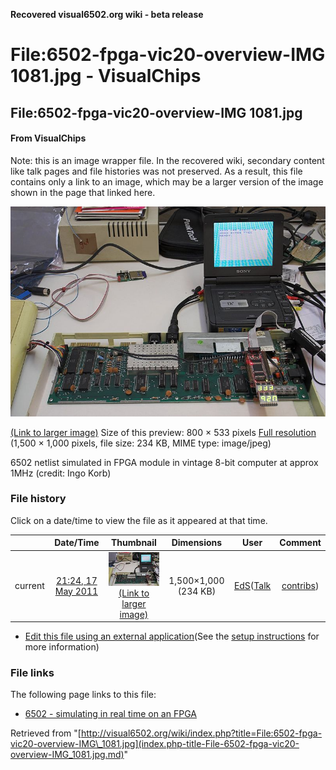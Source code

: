 **Recovered visual6502.org wiki - beta release**

# File:6502-fpga-vic20-overview-IMG 1081.jpg - VisualChips

## File:6502-fpga-vic20-overview-IMG 1081.jpg

#### From VisualChips


Note: this is an image wrapper file. In the recovered wiki,
secondary content like talk pages and file histories was
not preserved. As a result, this file contains only a link
to an image, which may be a larger version of the image shown
in the page that linked here.

![File:6502-fpga-vic20-overview-IMG 1081.jpg](images/thumb/c/c3/6502-fpga-vic20-overview-IMG_1081.jpg/800px-6502-fpga-vic20-overview-IMG_1081.jpg)

[(Link to larger image)](images/c/c3/6502-fpga-vic20-overview-IMG_1081.jpg)
Size of this preview: 800 × 533 pixels
[Full resolution](images/c/c3/6502-fpga-vic20-overview-IMG_1081.jpg)‎ (1,500 × 1,000 pixels, file size: 234 KB, MIME type: image/jpeg)

6502 netlist simulated in FPGA module in vintage 8-bit computer at approx 1MHz (credit: Ingo Korb)

### File history

Click on a date/time to view the file as it appeared at that time.

| | Date/Time | Thumbnail | Dimensions | User | Comment |
|:---:|:---:|:---:|:---:|:---:|:---:|
| current | [21:24, 17 May 2011](images/c/c3/6502-fpga-vic20-overview-IMG_1081.jpg) | ![Thumbnail for version as of 21:24, 17 May 2011](images/thumb/c/c3/6502-fpga-vic20-overview-IMG_1081.jpg/120px-6502-fpga-vic20-overview-IMG_1081.jpg) [(Link to larger image)](images/c/c3/6502-fpga-vic20-overview-IMG_1081.jpg) | 1,500×1,000 (234 KB) | [EdS](index.php-title-User-EdS.md)([Talk](index.php-title-User_talk-EdS.md) | [contribs](./index.php%3Ftitle=Special:Contributions/EdS.md)) | (6502 netlist simulated in FPGA module in vintage 8-bit computer at approx 1MHz (credit: Ingo Korb)) |

- [Edit this file using an external application](index.php-title-File-6502-fpga-vic20-overview-IMG_1081.jpg.md)(See the [setup instructions](http://www.mediawiki.org/wiki/Manual:External_editors) for more information)

### File links

The following page links to this file:

- [6502 - simulating in real time on an FPGA](index.php-title-6502_-_simulating_in_real_time_on_an_FPGA.md)

Retrieved from "[http://visual6502.org/wiki/index.php?title=File:6502-fpga-vic20-overview-IMG\_1081.jpg](index.php-title-File-6502-fpga-vic20-overview-IMG_1081.jpg.md)"

